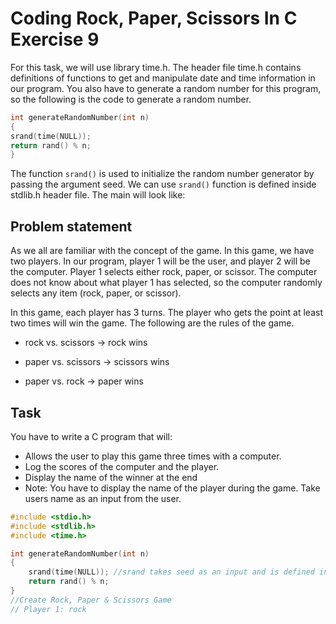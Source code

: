 # Coding Rock, Paper, Scissors In C Exercise 9


For this task, we will use library time.h. The header file time.h contains definitions of functions to get and manipulate date and time information in our program. You also have to generate a random number for this program, so the following is the code to generate a random number.

``` c
int generateRandomNumber(int n)
{
srand(time(NULL));
return rand() % n;
}
```
The function ``` srand() ``` is used to initialize the random number generator by passing the argument seed. We can use ``` srand() ``` function is defined inside stdlib.h header file. The main will look like:

## Problem statement
As we all are familiar with the concept of the game. In this game, we have two players. In our program, player 1 will be the user, and player 2 will be the computer. Player 1 selects either rock, paper, or scissor. The computer does not know about what player 1 has selected, so the computer randomly selects any item (rock, paper, or scissor).

In this game, each player has 3 turns. The player who gets the point at least two times will win the game. The following are the rules of the game.

- rock vs. scissors -> rock wins

- paper vs. scissors -> scissors wins

- paper vs. rock -> paper wins

## Task
You have to write a C program that will:

- Allows the user to play this game three times with a computer. 
- Log the scores of the computer and the player.
- Display the name of the winner at the end
- Note: You have to display the name of the player during the game. Take users name as an input from the user.

``` c
#include <stdio.h>
#include <stdlib.h>
#include <time.h>

int generateRandomNumber(int n)
{
    srand(time(NULL)); //srand takes seed as an input and is defined inside stdlib.h
    return rand() % n;
}
//Create Rock, Paper & Scissors Game
// Player 1: rock
```